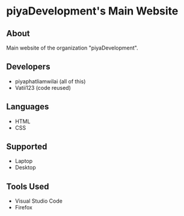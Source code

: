 # piyaDevelopment's Main Website

## About

Main website of the organization "piyaDevelopment".

## Developers

- piyaphatliamwilai (all of this)
- Vatii123 (code reused)

## Languages

- HTML
- CSS

## Supported

- Laptop
- Desktop

## Tools Used

- Visual Studio Code
- Firefox
